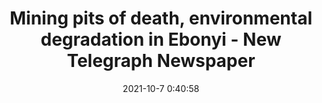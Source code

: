 ---
"title": "Mining pits of death, environmental degradation in Ebonyi - New Telegraph Newspaper"
"date": "2021-10-7 0:40:58"
"feed_name": "GOOGLENEWSMINING"
"feed_website": "https://news.google.com/search?q=mining%2Bincident&hl=en-US&gl=US&ceid=US:en"
"feed_rss": "https://news.google.com/rss/search?q=mining%2Bincident&hl=en-US&gl=US&ceid=US:en"
"link": "https://www.newtelegraphng.com/mining-pits-of-death-environmental-degradation-in-ebonyi/"
"source": "{'href': 'https://www.newtelegraphng.com', 'title': 'New Telegraph Newspaper'}"
"file": "_posts/2021-1-1-97f45956845e01b7595683c8a130e651d1988026.md"
"accident": "0"
"drilling": "0"
"dead": "0"
"injured": "0"
"arrested": "0"
"place": "unknown place"
"where": "unknown site"
"causes": "unknown"
"place_uri": "unknown place"
---